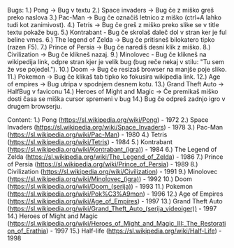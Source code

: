 Bugs:
1.) Pong -> Bug v textu
2.) Space invaders -> Bug če z miško greš preko naslova
3.) Pac-Man -> Bug če označiš letnico z miško (ctrl+A lahko tudi kot zanimivost).
4.) Tetris -> Bug če greš z miško preko slike se v title textu pokaže bug.
5.) Kontrabant - Bug če skrolaš daleč dol v stran ker je ful beline vmes.
6.) The legend of Zelda -> Bug če pritisneš bilokatero tipko (razen F5).
7.) Prince of Persia -> Bug če narediš desni klik z miško.
8.) Civilization -> Bug če klikneš nazaj.
9.) Minolovec - Bug če klikneš na wikipedija link, odpre stran kjer je velik bug (bug reče nekaj v stilu: "Tu sem že vse pojedel.").
10.) Doom -> Bug če resizaš browser na manjše poje sliko.
11.) Pokemon -> Bug če klikaš tab tipko ko fokusira wikipedia link.
12.) Age of empires -> Bug utripa v spodnjem desnem kotu.
13.) Grand Theft Auto -> HalfBug v faviconu
14.) Heroes of Might and Magic -> Če premikaš miško dosti časa se miška cursor spremeni v bug
14.) Bug če odpreš zadnjo igro v drugem browserju.


Content:
1.) Pong (https://sl.wikipedia.org/wiki/Pong) - 1972
2.) Space Invaders (https://sl.wikipedia.org/wiki/Space_Invaders) - 1978
3.) Pac-Man (https://sl.wikipedia.org/wiki/Pac-Man) - 1980
4.) Tetris (https://sl.wikipedia.org/wiki/Tetris) - 1984
5.) Kontrabant (https://sl.wikipedia.org/wiki/Kontrabant_(igra)) - 1984
6.) The Legend of Zelda (https://sl.wikipedia.org/wiki/The_Legend_of_Zelda) - 1986
7.) Prince of Persia (https://sl.wikipedia.org/wiki/Prince_of_Persia) - 1989
8.) Civilization (https://sl.wikipedia.org/wiki/Civilization) - 1991
9.) Minolovec (https://sl.wikipedia.org/wiki/Minolovec_(igra)) - 1992
10.) Doom (https://sl.wikipedia.org/wiki/Doom_(serija)) - 1993
11.) Pokemon (https://sl.wikipedia.org/wiki/Pok%C3%A9mon) - 1996
12.) Age of Empires (https://sl.wikipedia.org/wiki/Age_of_Empires) - 1997
13.) Grand Theft Auto (https://sl.wikipedia.org/wiki/Grand_Theft_Auto_(serija_videoiger)) - 1997
14.) Heroes of Might and Magic (https://sl.wikipedia.org/wiki/Heroes_of_Might_and_Magic_III:_The_Restoration_of_Erathia) - 1997
15.) Half-life (https://sl.wikipedia.org/wiki/Half-Life) - 1998
